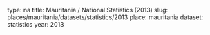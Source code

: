 type: na
title: Mauritania / National Statistics (2013)
slug: places/mauritania/datasets/statistics/2013
place: mauritania
dataset: statistics
year: 2013
